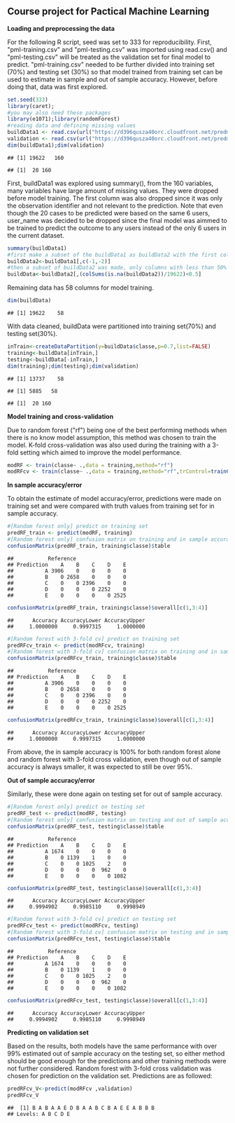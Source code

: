 Course project for Pactical Machine Learning
---

**Loading and preprocessing the data**

For the following R script, seed was set to 333 for reproducibility. First, "pml-training.csv" and "pml-testing.csv" was imported using read.csv() and "pml-testing.csv" will be treated as the validation set for final model to predict. "pml-training.csv" needed to be further divided into training set (70%) and testing set (30%) so that model trained from training set can be used to estimate in sample and out of sample accuracy. However, before doing that, data was first explored.

```r
set.seed(333)
library(caret);
#you may also need these packages
library(e1071);library(randomForest)
#reading data and defining missing values
buildData1 <- read.csv(url("https://d396qusza40orc.cloudfront.net/predmachlearn/pml-training.csv"), na.strings=c("NA",""," "))
validation <- read.csv(url("https://d396qusza40orc.cloudfront.net/predmachlearn/pml-testing.csv"), na.strings=c("NA",""," "))
dim(buildData1);dim(validation)
```

```
## [1] 19622   160
```

```
## [1]  20 160
```

First, buildData1 was explored using summary(), from the 160 variables, many variables have large amount of missing values. They were dropped before model training. The first column was also dropped since it was only the observation identifier and not relevant to the prediction. Note that even though the 20 cases to be predicted were based on the same 6 users, user_name was decided to be dropped since the final model was aimmed to be trained to predict the outcome to any users instead of the only 6 users in the current dataset.

```r
summary(buildData1)
#first make a subset of the buildData1 as buildData2 with the first column and user_name dropped
buildData2<-buildData1[,c(-1,-2)]
#then a subset of buildData2 was made, only columns with less than 50% missing were subset out
buildData<-buildData2[,(colSums(is.na(buildData2))/19622)<0.5]
```

Remaining data has 58 columns for model training. 

```r
dim(buildData)
```

```
## [1] 19622    58
```

With data cleaned, buildData were partitioned into training set(70%) and testing set(30%).

```r
inTrain<-createDataPartition(y=buildData$classe,p=0.7,list=FALSE)
training<-buildData[inTrain,]
testing<-buildData[-inTrain,]
dim(training);dim(testing);dim(validation)
```

```
## [1] 13737    58
```

```
## [1] 5885   58
```

```
## [1]  20 160
```

**Model training and cross-validation**

Due to random forest ("rf") being one of the best performing methods when there is no know model assumption, this method was chosen to train the model. K-fold cross-validation was also used during the training with a 3-fold setting which aimed to improve the model performance.

```r
modRF <- train(classe~ .,data = training,method="rf")
modRFcv <- train(classe~ .,data = training,method="rf",trControl=trainControl(method="cv",number=3))
```

**In sample accuracy/error**

To obtain the estimate of model accuracy/error, predictions were made on training set and were compared with truth values from training set for in sample accuracy.

```r
#[Random forest only] predict on training set
predRF_train <- predict(modRF, training)
#[Random forest only] confusion matrix on training and in sample accuracy with 95% CI
confusionMatrix(predRF_train, training$classe)$table
```

```
##           Reference
## Prediction    A    B    C    D    E
##          A 3906    0    0    0    0
##          B    0 2658    0    0    0
##          C    0    0 2396    0    0
##          D    0    0    0 2252    0
##          E    0    0    0    0 2525
```

```r
confusionMatrix(predRF_train, training$classe)$overall[c(1,3:4)]
```

```
##      Accuracy AccuracyLower AccuracyUpper 
##     1.0000000     0.9997315     1.0000000
```

```r
#[Random forest with 3-fold cv] predict on training set
predRFcv_train <- predict(modRFcv, training)
#[Random forest with 3-fold cv] confusion matrix on training and in sample accuracy with 95% CI
confusionMatrix(predRFcv_train, training$classe)$table
```

```
##           Reference
## Prediction    A    B    C    D    E
##          A 3906    0    0    0    0
##          B    0 2658    0    0    0
##          C    0    0 2396    0    0
##          D    0    0    0 2252    0
##          E    0    0    0    0 2525
```

```r
confusionMatrix(predRFcv_train, training$classe)$overall[c(1,3:4)]
```

```
##      Accuracy AccuracyLower AccuracyUpper 
##     1.0000000     0.9997315     1.0000000
```

From above, the in sample accuracy is 100% for both random forest alone and random forest with 3-fold cross validation, even though out of sample accuracy is always smaller, it was expected to still be over 95%.

**Out of sample accuracy/error**

Similarly, these were done again on testing set for out of sample accuracy.

```r
#[Random forest only] predict on testing set
predRF_test <- predict(modRF, testing)
#[Random forest only] confusion matrix on testing and out of sample accurarcy with 95% CI
confusionMatrix(predRF_test, testing$classe)$table
```

```
##           Reference
## Prediction    A    B    C    D    E
##          A 1674    0    0    0    0
##          B    0 1139    1    0    0
##          C    0    0 1025    2    0
##          D    0    0    0  962    0
##          E    0    0    0    0 1082
```

```r
confusionMatrix(predRF_test, testing$classe)$overall[c(1,3:4)]
```

```
##      Accuracy AccuracyLower AccuracyUpper 
##     0.9994902     0.9985110     0.9998949
```

```r
#[Random forest with 3-fold cv] predict on testing set
predRFcv_test <- predict(modRFcv, testing)
#[Random forest with 3-fold cv] confusion matrix on testing and in sample accuracy with 95% CI
confusionMatrix(predRFcv_test, testing$classe)$table
```

```
##           Reference
## Prediction    A    B    C    D    E
##          A 1674    0    0    0    0
##          B    0 1139    1    0    0
##          C    0    0 1025    2    0
##          D    0    0    0  962    0
##          E    0    0    0    0 1082
```

```r
confusionMatrix(predRFcv_test, testing$classe)$overall[c(1,3:4)]
```

```
##      Accuracy AccuracyLower AccuracyUpper 
##     0.9994902     0.9985110     0.9998949
```

**Predicting on validation set**

Based on the results, both models have the same performance with over 99% estimated out of sample accuracy on the testing set, so either method should be good enough for the predictions and other training methods were not further considered. Random forest with 3-fold cross validation was chosen for prediction on the validation set. Predictions are as followed:

```r
predRFcv_V<-predict(modRFcv ,validation)
predRFcv_V
```

```
##  [1] B A B A A E D B A A B C B A E E A B B B
## Levels: A B C D E
```

